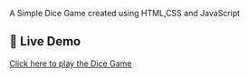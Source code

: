 A Simple Dice Game created using HTML,CSS and JavaScript


## 🚀 Live Demo

[Click here to play the Dice Game](https://silversoul8.github.io/Dice-Game/)
